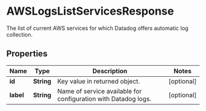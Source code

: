 

# AWSLogsListServicesResponse

The list of current AWS services for which Datadog offers automatic log collection.

## Properties

Name | Type | Description | Notes
------------ | ------------- | ------------- | -------------
**id** | **String** | Key value in returned object. |  [optional]
**label** | **String** | Name of service available for configuration with Datadog logs. |  [optional]



